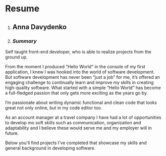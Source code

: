 # **Resume**
1. ## Anna Davydenko ##

3.	### *Summary* ### 
Self taught front-end developer, who is able to realize projects from the ground up.

From the moment I produced “Hello World” in the console of my first application, I knew I was hooked into the world of software development. But software development has never been “just a job” for me, it’s offered an engaging challenge to continually learn and improve my skills in creating high-quality software. What started with a simple “Hello World” has become a full-fledged passion that only gets more exciting as the years go by.

I’m passionate about writing dynamic functional and clean code that looks great not only online, but in my code editor too.   

As an account manager at a travel company I have had a lot of opportunities to develop mo soft skills such as communication, organization and adaptability and I believe these would serve me and my employer will in future.


Below you'll find projects I've completed that showcase my skills and general background in developing software.